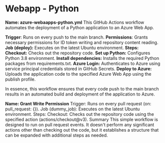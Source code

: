 # Webapp - Python

**Name: azure-webaapps-python.yml**
This GitHub Actions workflow automates the deployment of a Python application to an Azure Web App. 

**Trigger**: Runs on every push to the main branch.
**Permissions**: Grants necessary permissions for ID token writing and repository content reading.
**Job (deploy):** Executes on the latest Ubuntu environment.
**Steps:**
**Checkout:** Checks out the repository code.
**Set up Python:** Configures Python 3.8 environment.
**Install dependencies:** Installs the required Python packages from requirements.txt.
**Azure Login:** Authenticates to Azure using service principal credentials stored in GitHub Secrets.
**Deploy to Azure:** Uploads the application code to the specified Azure Web App using the publish profile.

In essence, this workflow ensures that every code push to the main branch results in an automated build and deployment of the application to Azure.



**Name: Grant Write Permission**
Trigger: Runs on every pull request (on: pull_request: {}).
Job (dummy_job): Executes on the latest Ubuntu environment.
Steps:
Checkout: Checks out the repository code using the specified action (actions/checkout@v3).
Summary
This simple workflow is designed to run on pull request events. It doesn't perform any significant actions other than checking out the code, but it establishes a structure that can be expanded with additional steps as needed.
